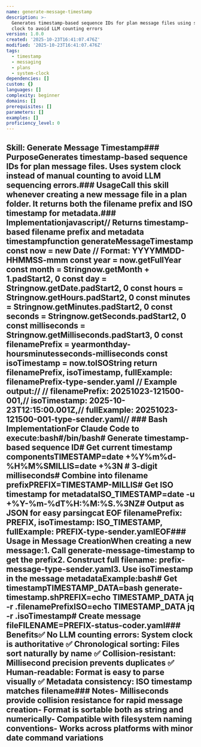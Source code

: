 ```yaml
---
name: generate-message-timestamp
description: >-
  Generates timestamp-based sequence IDs for plan message files using system
  clock to avoid LLM counting errors
version: 1.0.0
created: '2025-10-23T16:41:07.476Z'
modified: '2025-10-23T16:41:07.476Z'
tags:
  - timestamp
  - messaging
  - plans
  - system-clock
dependencies: []
custom: {}
languages: []
complexity: beginner
domains: []
prerequisites: []
parameters: []
examples: []
proficiency_level: 0
---
```

## Skill: Generate Message Timestamp### PurposeGenerates timestamp-based sequence IDs for plan message files. Uses system clock instead of manual counting to avoid LLM sequencing errors.### UsageCall this skill whenever creating a new message file in a plan folder. It returns both the filename prefix and ISO timestamp for metadata.### Implementationjavascript// Returns timestamp-based filename prefix and metadata timestampfunction generateMessageTimestamp   const now = new Date    // Format: YYYYMMDD-HHMMSS-mmm  const year = now.getFullYear  const month = Stringnow.getMonth + 1.padStart2, 0  const day = Stringnow.getDate.padStart2, 0  const hours = Stringnow.getHours.padStart2, 0  const minutes = Stringnow.getMinutes.padStart2, 0  const seconds = Stringnow.getSeconds.padStart2, 0  const milliseconds = Stringnow.getMilliseconds.padStart3, 0    const filenamePrefix = yearmonthday-hoursminutesseconds-milliseconds  const isoTimestamp = now.toISOString    return     filenamePrefix,    isoTimestamp,    fullExample: filenamePrefix-type-sender.yaml  // Example output:// //   filenamePrefix: 20251023-121500-001,//   isoTimestamp: 2025-10-23T12:15:00.001Z,//   fullExample: 20251023-121500-001-type-sender.yaml// ### Bash ImplementationFor Claude Code to execute:bash#/bin/bash# Generate timestamp-based sequence ID# Get current timestamp componentsTIMESTAMP=date +%Y%m%d-%H%M%SMILLIS=date +%3N  # 3-digit milliseconds# Combine into filename prefixPREFIX=TIMESTAMP-MILLIS# Get ISO timestamp for metadataISO_TIMESTAMP=date -u +%Y-%m-%dT%H:%M:%S.%3NZ# Output as JSON for easy parsingcat EOF  filenamePrefix: PREFIX,  isoTimestamp: ISO_TIMESTAMP,  fullExample: PREFIX-type-sender.yamlEOF### Usage in Message CreationWhen creating a new message:1. Call generate-message-timestamp to get the prefix2. Construct full filename: prefix-message-type-sender.yaml3. Use isoTimestamp in the message metadataExample:bash# Get timestampTIMESTAMP_DATA=bash generate-timestamp.shPREFIX=echo TIMESTAMP_DATA  jq -r .filenamePrefixISO=echo TIMESTAMP_DATA  jq -r .isoTimestamp# Create message fileFILENAME=PREFIX-status-coder.yaml### Benefits✅ No LLM counting errors: System clock is authoritative  ✅ Chronological sorting: Files sort naturally by name  ✅ Collision-resistant: Millisecond precision prevents duplicates  ✅ Human-readable: Format is easy to parse visually  ✅ Metadata consistency: ISO timestamp matches filename### Notes- Milliseconds provide collision resistance for rapid message creation- Format is sortable both as string and numerically- Compatible with filesystem naming conventions- Works across platforms with minor date command variations
